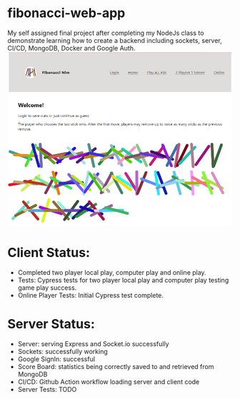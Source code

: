 # fibonacci-web-app
My self assigned final project after completing my NodeJs class to demonstrate learning how to create a backend including sockets, server, CI/CD, MongoDB, Docker and Google Auth.
![Home Page Screen Shot](client/src/assets/screenshot.png)

# Client Status:
* Completed two player local play, computer play and online play.
* Tests: Cypress tests for two player local play and computer play testing game play success.
* Online Player Tests: Initial Cypress test complete. 

# Server Status: 
* Server: serving Express and Socket.io successfully
* Sockets: successfully working
* Google SignIn: successful
* Score Board: statistics being correctly saved to and retrieved from MongoDB
* CI/CD: Github Action workflow loading server and client code
* Server Tests: TODO
